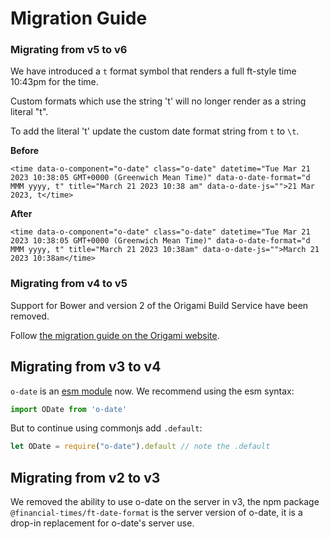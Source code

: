# Migration Guide

### Migrating from v5 to v6

We have introduced a `t` format symbol that renders a full ft-style time 10:43pm for the time. 

Custom formats which use the string 't' will no longer render as a string literal "t". 

To add the literal 't' update the custom date format string from `t` to `\t`. 

**Before** 

```
<time data-o-component="o-date" class="o-date" datetime="Tue Mar 21 2023 10:38:05 GMT+0000 (Greenwich Mean Time)" data-o-date-format="d MMM yyyy, t" title="March 21 2023 10:38 am" data-o-date-js="">21 Mar 2023, t</time>
```

**After**
```
<time data-o-component="o-date" class="o-date" datetime="Tue Mar 21 2023 10:38:05 GMT+0000 (Greenwich Mean Time)" data-o-date-format="d MMM yyyy, t" title="March 21 2023 10:38am" data-o-date-js="">March 21 2023 10:38am</time>
```

### Migrating from v4 to v5

Support for Bower and version 2 of the Origami Build Service have been removed.

Follow [the migration guide on the Origami website](https://origami.ft.com/documentation/tutorials/bower-to-npm/).

## Migrating from v3 to v4
`o-date` is an [esm module](https://developer.mozilla.org/en-US/docs/Web/JavaScript/Guide/Modules) now. We recommend using the esm syntax:

```js
import ODate from 'o-date'
```

But to continue using commonjs add `.default`:
```js
let ODate = require("o-date").default // note the .default
```

## Migrating from v2 to v3
We removed the ability to use o-date on the server in v3, the npm package `@financial-times/ft-date-format` is the server version of o-date, it is a drop-in replacement for o-date's server use.
